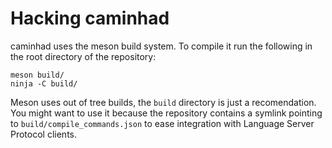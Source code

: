 # Hacking caminhad

caminhad uses the meson build system. To compile it run the following in the
root directory of the repository:

```
meson build/
ninja -C build/
```

Meson uses out of tree builds, the `build` directory is just a recomendation.
You might want to use it because the repository contains a symlink pointing to
`build/compile_commands.json` to ease integration with Language Server
Protocol clients.

